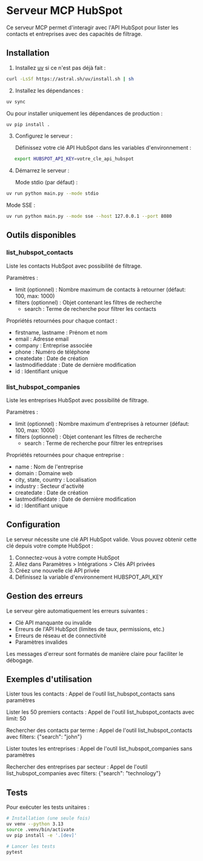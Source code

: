 # Serveur MCP HubSpot

Ce serveur MCP permet d'interagir avec l'API HubSpot pour lister les contacts et entreprises avec des capacités de filtrage.

## Installation

1. Installez [uv](https://docs.astral.sh/uv/getting-started/installation/) si ce n'est pas déjà fait :
```bash
curl -LsSf https://astral.sh/uv/install.sh | sh
```

2. Installez les dépendances :
```bash
uv sync
```

   Ou pour installer uniquement les dépendances de production :
```bash
uv pip install .
```

3. Configurez le serveur :

   Définissez votre clé API HubSpot dans les variables d'environnement :
```bash
   export HUBSPOT_API_KEY=votre_cle_api_hubspot
```

4. Démarrez le serveur :

   Mode stdio (par défaut) :
```bash
uv run python main.py --mode stdio
```
   
   Mode SSE :
```bash
uv run python main.py --mode sse --host 127.0.0.1 --port 8080
```

## Outils disponibles

### list_hubspot_contacts

Liste les contacts HubSpot avec possibilité de filtrage.

Paramètres :
- limit (optionnel) : Nombre maximum de contacts à retourner (défaut: 100, max: 1000)
- filters (optionnel) : Objet contenant les filtres de recherche
  - search : Terme de recherche pour filtrer les contacts

Propriétés retournées pour chaque contact :
- firstname, lastname : Prénom et nom
- email : Adresse email
- company : Entreprise associée
- phone : Numéro de téléphone
- createdate : Date de création
- lastmodifieddate : Date de dernière modification
- id : Identifiant unique

### list_hubspot_companies

Liste les entreprises HubSpot avec possibilité de filtrage.

Paramètres :
- limit (optionnel) : Nombre maximum d'entreprises à retourner (défaut: 100, max: 1000)
- filters (optionnel) : Objet contenant les filtres de recherche
  - search : Terme de recherche pour filtrer les entreprises

Propriétés retournées pour chaque entreprise :
- name : Nom de l'entreprise
- domain : Domaine web
- city, state, country : Localisation
- industry : Secteur d'activité
- createdate : Date de création
- lastmodifieddate : Date de dernière modification
- id : Identifiant unique

## Configuration

Le serveur nécessite une clé API HubSpot valide. Vous pouvez obtenir cette clé depuis votre compte HubSpot :

1. Connectez-vous à votre compte HubSpot
2. Allez dans Paramètres > Intégrations > Clés API privées
3. Créez une nouvelle clé API privée
4. Définissez la variable d'environnement HUBSPOT_API_KEY

## Gestion des erreurs

Le serveur gère automatiquement les erreurs suivantes :
- Clé API manquante ou invalide
- Erreurs de l'API HubSpot (limites de taux, permissions, etc.)
- Erreurs de réseau et de connectivité
- Paramètres invalides

Les messages d'erreur sont formatés de manière claire pour faciliter le débogage.

## Exemples d'utilisation

Lister tous les contacts :
Appel de l'outil list_hubspot_contacts sans paramètres

Lister les 50 premiers contacts :
Appel de l'outil list_hubspot_contacts avec limit: 50

Rechercher des contacts par terme :
Appel de l'outil list_hubspot_contacts avec filters: {"search": "john"}

Lister toutes les entreprises :
Appel de l'outil list_hubspot_companies sans paramètres

Rechercher des entreprises par secteur :
Appel de l'outil list_hubspot_companies avec filters: {"search": "technology"}

## Tests

Pour exécuter les tests unitaires :

```bash
# Installation (une seule fois)
uv venv --python 3.13
source .venv/bin/activate
uv pip install -e '.[dev]'

# Lancer les tests
pytest
```
